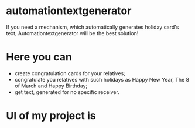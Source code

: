 # automationtextgenerator
If you need a mechanism, which automatically generates holiday card's text, Automationtextgenerator will be the best solution!

# Here you can
* create congratulation cards for your relatives;
* congratulate you relatives with such holidays as
Happy New Year, The 8 of March and Happy Birthday;
* get text, generated for no specific receiver.

# UI of my project is

